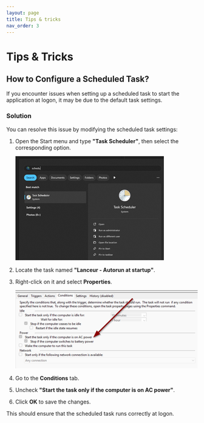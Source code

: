 ```yaml
---
layout: page
title: Tips & tricks
nav_order: 3
---
```


# Tips & Tricks  

## How to Configure a Scheduled Task?  


If you encounter issues when setting up a scheduled task to start the application at logon, it may be due to the default task settings.  

### Solution  

You can resolve this issue by modifying the scheduled task settings:  

1. Open the Start menu and type **"Task Scheduler"**, then select the corresponding option.  

   ![Start Menu](assets/images/usermanual/scheduled_task_start_menu.png)  

2. Locate the task named **"Lanceur - Autorun at startup"**.  
3. Right-click on it and select **Properties**.  

    ![Scheduled Task](assets/images/usermanual/scheduled_task.png)  

1. Go to the **Conditions** tab.  
2. Uncheck **"Start the task only if the computer is on AC power"**.  
3. Click **OK** to save the changes.  

This should ensure that the scheduled task runs correctly at logon.